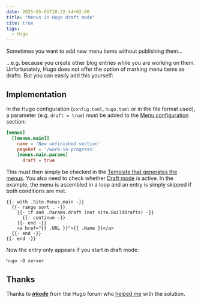 ```yaml
---
date: 2025-05-05T18:22:44+02:00
title: "Menus in Hugo draft mode"
cite: true
tags:
  - Hugo
---
```

Sometimes you want to add new menu items without publishing them...
<!--more-->
...e.g. because you create other blog entries while you are working on them. Unfortunately, Hugo does not offer the option of marking menu items as drafts. But you can easily add this yourself:

## Implementation

In the Hugo configuration (`config.toml`, `hugo.toml` or in the file format used), a parameter (e.g. `draft = true`) must be added to the [Menu configuration](https://gohugo.io/configuration/menus/) section:

```toml
[menus]
  [[menus.main]]
    name = 'New unfinished section'
    pageRef = '/work-in-progress'
    [menus.main.params]
      draft = true
```

This must then simply be checked in the [Template that generates the menus](https://gohugo.io/templates/menu/). You also need to check whether [Draft mode](https://gohugo.io/methods/site/builddrafts/) is active. In the example, the menu is assembled in a loop and an entry is simply skipped if both conditions are met.

```go-html-template
{{- with .Site.Menus.main -}}
  {{- range sort . -}}
    {{- if and .Params.draft (not site.BuildDrafts) -}}
      {{- continue -}}
    {{- end -}}
    <a href="{{ .URL }}">{{ .Name }}</a>
  {{- end -}}
{{- end -}}
```

Now the entry only appears if you start in draft mode:
```
hugo -D server
```


## Thanks

Thanks to [***irkode***](https://discourse.gohugo.io/u/irkode/summary) from the Hugo forum who [helped me](https://discourse.gohugo.io/t/draft-menu-entries/54622) with the solution.
